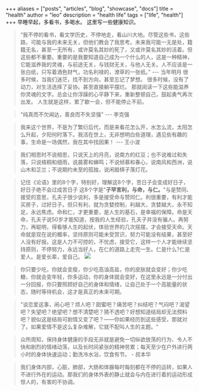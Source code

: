+++
aliases = ["posts", "articles", "blog", "showcase", "docs"]
title = "health"
author = "leo"
description = "health life"
tags = ["life", "health"]
+++
早睡早起，多看书，多喝水。
这里写一些健康知识。

> “我不停的看书，看文学历史，不停地走，看山川大地。尽管这些书，这些路，可能与我的未来无关，但他们教会了我思考。未来我可能一无是处，籍籍无名，甚至一无所有，或许莫名其妙的死了，又或许莫名其妙的活着。但这些都不重要。重要的是我要知道自己成为一个什么的人，这是一种精神，它能滋养我的灵魂，与前途无关，与钱财无关，与他人无关。人不应该是一张白纸，只写着酒色财气，功名利禄的，潦草的一张纸。” --- 当年明月
很多时候，当我们迷茫，找不到方向，甚至忘记了梦想。
很多时候，没有了动力，对生活选择了妥协。甚至直接躺平摆烂。
那就阅读一下这些能滋养你灵魂的文字。总会让你浮躁的心平静下来，重新整顿自己，鼓起勇气再次出发。
人生就是这样，累了歇一会，但不能停止不前。

> "纯真而不欠闻达，善良而不失坚强" --- 李克强 

> 我来这个世界，不是为了繁衍后代，而是来看花怎么开，水怎么流，太阳怎么升起，夕阳何时落下。我活在世上，无非想明白些道理，遇见些有趣的事，生命是一场偶然，我在其中找因果！ --- 王小波

> 我们相思时不说相思，只说天上的月亮，说南方的红豆；也不说难过和失落，只说梧桐和细雨，说晨雾和蝉鸣；不说倾慕和春心，说南风和西洲，说山木和芷兰；不说期约未至的孤独，说闲敲棋子落灯花。

> 记住《论语》里的8个字，特别好，理解这8个字，苦日子会变成好日子，好日子绝不会过成苦日子
这8个字是"**子罕言利，与命，与仁。**"与是赞同、接受的意思，孔夫子很少说利，多是接受命与赞同仁。利很重要，有利才能买房子，过好日子。但只有利，就为贪婪控制，利越大，贪婪越大，永不知足，永远焦虑。命和仁，才更重要，是人生的基石，是幸福的保障。命是天命，孔夫子说50岁才能知道，按我的人生经验，孔夫子并没有骗人。再努力，再聪明，得看够人生的起伏，体验世界的几次摇摆，才会接受天命。天命就是现在说的概率，坚持原则可能未受赏识，努力可能没有结果，甚至好人没有好报。这是人力不可控的，不忧虑，接受它，这样一个人才能继续坚持原则，不停努力，永远当好人，在仁的道路上走完一生。仁是什么?仁是爱人。是爱长辈，爱自己。
![](https://s2.loli.net/2023/09/28/axbvAhri37f6jSt.png)


> 你只要少吃，你就会变瘦，你少吃高油高盐，你的皮肤就会变好；你少吃糖，你就会变年轻，你多运动，你的身体就会变好，在这里永远是一分付出一分回报，你只要照顾好自己的身体和情绪，让自己处于一个高能量的状态，随时等待机会，这才是真正的未来可期。


> "谈恋爱这事，闹心吧？烦人吧？甜蜜吧？痛苦吧？纠结吧？气闷吧？渴望吧？失望吧？绝望吧？想不清楚吧？猜不透吧？好想知道结局却无法预料吧？貌似这是结局可剧情又变了吧？——你如果经历到这些感受，那就对了。如果爱情不是这么复杂难解，它就不配叫人生的主题。"


> 众所周知，保持身体健康的手段无非就是避免一切纵欲放荡的行为、令人不快和剧烈的情绪动荡，以及长时间紧张的精神劳累；每天至少在户外进行两小时的身体快速运动；勤洗冷水浴，饮食有节。 - 叔本华

> 我们身体内部，心脏，肺部，大肠和体腺每时每刻都在不停的运转，如果人不进行外在的运动。那我们的身体外表的静止就会与内在进行着的运动形成惊人的，有害的不协调。